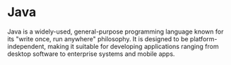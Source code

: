 # Java
Java is a widely-used, general-purpose programming language known for its "write once, run anywhere" philosophy. It is designed to be platform-independent, making it suitable for developing applications ranging from desktop software to enterprise systems and mobile apps.